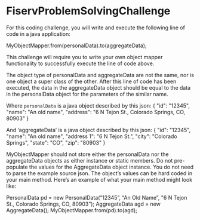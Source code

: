 # FiservProblemSolvingChallenge

For this coding challenge, you will write and execute the following line of code in a java application:

MyObjectMapper.from(personalData).to(aggregateData);

This challenge will require you to write your own object mapper functionality to successfully execute the line of code above.

The object type of personalData and aggregateData are not the same, nor is one object a super class of the other. After this line of code has been executed, the data in the aggregateData object should be equal to the data in the personalData object for the parameters of the similar name.

Where `personalData` is a java object described by this json:
{
    "id": "12345",
    "name": "An old name",
    "address": "6 N Tejon St., Colorado Springs, CO, 80903"
 }

And ‘aggregateData’ is a java object described by this json:
{
    "id": "12345",
    "name": "An old name",
    "address 1": "6 N Tejon St.",
    "city": "Colorado Springs",
    "state": "CO",
    "zip": "80903"
  }

MyObjectMapper should not store either the personalData nor the aggregateData objects as either instance or static members.
Do not pre-populate the values for the AggregateData object instance.
You do not need to parse the example source json. The object’s values can be hard coded in your main method. Here’s an example of what your main method might look like:

PersonalData pd = new PersonalData(“12345”, “An Old Name”, "6 N Tejon St., Colorado Springs, CO, 80903”);
AggregateData agd = new AggregateData();
MyObjectMapper.from(pd).to(agd);
